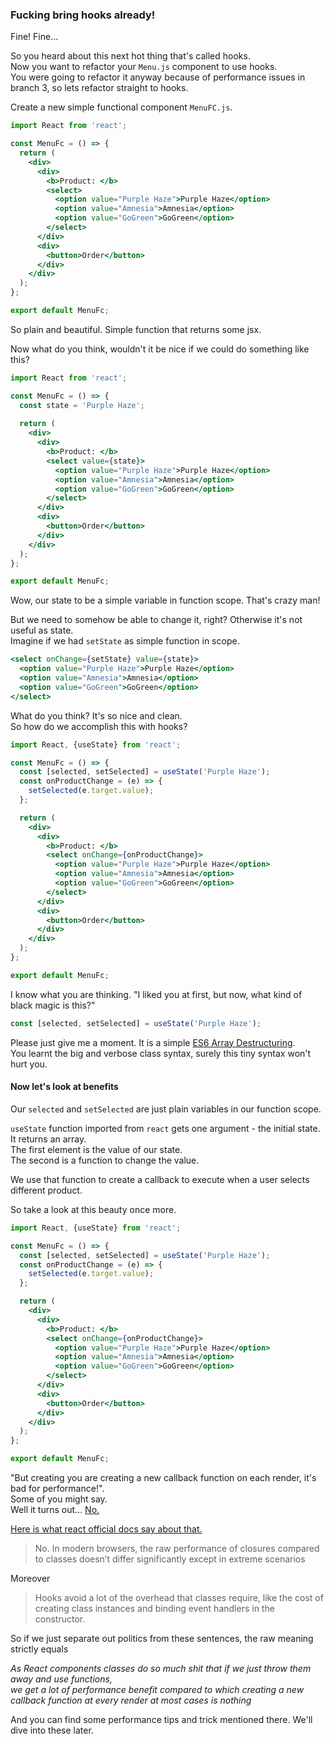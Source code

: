 ### Fucking bring hooks already!

Fine! Fine...

So you heard about this next hot thing that's called hooks.  
Now you want to refactor your `Menu.js` component to use hooks.  
You were going to refactor it anyway because of performance issues in branch 3, so lets refactor straight to hooks.


Create a new simple functional component `MenuFC.js`.

```jsx harmony
import React from 'react';

const MenuFc = () => {
  return (
    <div>
      <div>
        <b>Product: </b>
        <select>
          <option value="Purple Haze">Purple Haze</option>
          <option value="Amnesia">Amnesia</option>
          <option value="GoGreen">GoGreen</option>
        </select>
      </div>
      <div>
        <button>Order</button>
      </div>
    </div>
  );
};

export default MenuFc;
```

So plain and beautiful. Simple function that returns some jsx.  

Now what do you think, wouldn't it be nice if we could do something like this?

```jsx harmony
import React from 'react';

const MenuFc = () => {
  const state = 'Purple Haze';
  
  return (
    <div>
      <div>
        <b>Product: </b>
        <select value={state}>
          <option value="Purple Haze">Purple Haze</option>
          <option value="Amnesia">Amnesia</option>
          <option value="GoGreen">GoGreen</option>
        </select>
      </div>
      <div>
        <button>Order</button>
      </div>
    </div>
  );
};

export default MenuFc;
```

Wow, our state to be a simple variable in function scope. That's crazy man!  

But we need to somehow be able to change it, right? Otherwise it's not useful as state.  
Imagine if we had `setState` as simple function in scope.

```jsx harmony
<select onChange={setState} value={state}>
  <option value="Purple Haze">Purple Haze</option>
  <option value="Amnesia">Amnesia</option>
  <option value="GoGreen">GoGreen</option>
</select>
```

What do you think? It's so nice and clean.  
So how do we accomplish this with hooks?

```jsx harmony
import React, {useState} from 'react';

const MenuFc = () => {
  const [selected, setSelected] = useState('Purple Haze');
  const onProductChange = (e) => {
    setSelected(e.target.value);
  };

  return (
    <div>
      <div>
        <b>Product: </b>
        <select onChange={onProductChange}>
          <option value="Purple Haze">Purple Haze</option>
          <option value="Amnesia">Amnesia</option>
          <option value="GoGreen">GoGreen</option>
        </select>
      </div>
      <div>
        <button>Order</button>
      </div>
    </div>
  );
};

export default MenuFc;

```

I know what you are thinking. "I liked you at first, but now, what kind of black magic is this?"  
```js
const [selected, setSelected] = useState('Purple Haze');
```

Please just give me a moment. It is a simple [ES6 Array Destructuring](https://developer.mozilla.org/en-US/docs/Web/JavaScript/Reference/Operators/Destructuring_assignment#Array_destructuring).  
You learnt the big and verbose class syntax, surely this tiny syntax won't hurt you.

#### Now let's look at benefits

Our `selected` and `setSelected` are just plain variables in our function scope.  

`useState` function imported from `react` gets one argument - the initial state.
It returns an array.  
The first element is the value of our state.  
The second is a function to change the value.  

We use that function to create a callback to execute when a user selects different product.

So take a look at this beauty once more.

```jsx harmony
import React, {useState} from 'react';

const MenuFc = () => {
  const [selected, setSelected] = useState('Purple Haze');
  const onProductChange = (e) => {
    setSelected(e.target.value);
  };

  return (
    <div>
      <div>
        <b>Product: </b>
        <select onChange={onProductChange}>
          <option value="Purple Haze">Purple Haze</option>
          <option value="Amnesia">Amnesia</option>
          <option value="GoGreen">GoGreen</option>
        </select>
      </div>
      <div>
        <button>Order</button>
      </div>
    </div>
  );
};

export default MenuFc;

```

"But creating you are creating a new callback function on each render, it's bad for performance!".  
Some of you might say.  
Well it turns out... [No.](https://reactjs.org/docs/hooks-faq.html#are-hooks-slow-because-of-creating-functions-in-render)

[Here is what react official docs say about that.](https://reactjs.org/docs/hooks-faq.html#are-hooks-slow-because-of-creating-functions-in-render)

> No. In modern browsers, the raw performance of closures compared to classes doesn’t differ significantly except in extreme scenarios

Moreover

> Hooks avoid a lot of the overhead that classes require, like the cost of creating class instances and binding event handlers in the constructor.

So if we just separate out politics from these sentences, the raw meaning strictly equals  

_As React components classes do so much shit that if we just throw them away and use functions,  
we get a lot of performance benefit compared to which creating a new callback function at every render at most cases is nothing_

And you can find some performance tips and trick mentioned there. We'll dive into these later.

